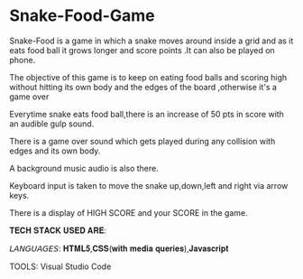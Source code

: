 # Snake-Food-Game
Snake-Food is a game in which a snake moves around inside a grid and as it eats food ball it grows longer and score points .It can also be played on phone.

The objective of this game is to keep on eating food balls and scoring high without hitting its own body and the edges of the board ,otherwise it's a game over

Everytime snake eats food ball,there is an increase of 50 pts in score with an audible gulp sound.

There is a game over sound which gets played during any collision with edges and its own body.

A background music audio is also there.

Keyboard input is taken to move the snake up,down,left and right via arrow keys.

There is a display of HIGH SCORE and your SCORE in the game.

𝐓𝐄𝐂𝐇 𝐒𝐓𝐀𝐂𝐊 𝐔𝐒𝐄𝐃 𝐀𝐑𝐄:

𝘓𝘈𝘕𝘎𝘜𝘈𝘎𝘌𝘚: 𝐇𝐓𝐌𝐋𝟓,𝐂𝐒𝐒(𝐰𝐢𝐭𝐡 𝐦𝐞𝐝𝐢𝐚 𝐪𝐮𝐞𝐫𝐢𝐞𝐬),𝐉𝐚𝐯𝐚𝐬𝐜𝐫𝐢𝐩𝐭

TOOLS: Visual Studio Code


